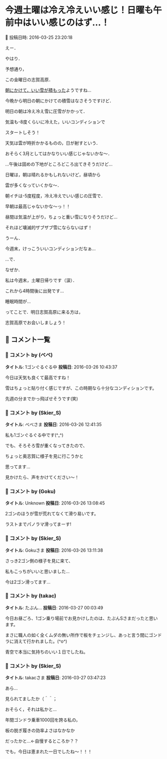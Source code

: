# 今週土曜は冷え冷えいい感じ！日曜も午前中はいい感じのはず…！

📅 投稿日時: 2016-03-25 23:20:18

えー．


やはり．


予想通り，


この金曜日の志賀高原．


[朝にかけて，いい雪が積もった](https://www.facebook.com/yakebitaiyama/posts/959817834113563)ようですね…





今晩から明日の朝にかけての積雪はなさそうですけど．


明日の朝は冷え冷え雪に圧雪がかかって．


気温も-8度くらいに冷えた，いいコンディションで


スタートしそう！


天気は雲が時折かかるものの，日が射すという．


おそらく3月としてはかなりいい感じじゃないかな～．


…午後は固めの下地がところどころ出てきそうだけど…





日曜は，朝は晴れるかもしれないけど，昼頃から


雲が多くなっていくかな～．


朝イチは-5度程度，冷え冷えでいい感じの圧雪で．


早朝は最高じゃないかな～っ！！


昼間は気温が上がり，ちょっと重い雪になりそうだけど…


それほど壊滅的ザブザブ雪にならないはず！





うーん．


今週末，けっこういいコンディションだなぁ…





…で．


なぜか．


私は今週末，土曜日帰りです（涙）．


これから4時間後に出発です…


睡眠時間が…





ってことで．明日志賀高原に来る方は，


志賀高原でお会いしましょう！

## 💬 コメント一覧

### 💬 コメント by (べべ)
**タイトル**: 1ゴンぐるぐる中
**投稿日**: 2016-03-26 10:43:37

今日は天気も良くて最高ですね！

雪はちょっと貼り付く感じですが、この時期なら十分なコンディションです。

先週の分までかっ飛ばせそうです(笑)

### 💬 コメント by (Skier_S)
**タイトル**: べべさま
**投稿日**: 2016-03-26 12:41:35

私も1ゴンぐるぐる中です(^_^)

でも、そろそろ雪が重くなってきたので、

ちょっと奥志賀に様子を見に行こうかと

思ってます…

見かけたら、声をかけてください～！

### 💬 コメント by (Goku)
**タイトル**: Unknown
**投稿日**: 2016-03-26 13:08:45

2ゴンのほうが雪が荒れてなくて滑り易いです。

ラストまでパノラマ滑ってまーす!

### 💬 コメント by (Skier_S)
**タイトル**: Gokuさま
**投稿日**: 2016-03-26 13:11:38

さっき2ゴン側の様子を見に来て、

私もこっちがいいと思いました…

今は2ゴン滑ってます…

### 💬 コメント by (takac)
**タイトル**: たぶん…
**投稿日**: 2016-03-27 00:03:49

今日お昼ごろ、1ゴン乗り場前でお見かけしたのは、たぶんSさまだったと思います。

まさに職人の如く全くムダの無い所作で板をチェンジし、あっと言う間にゴンドラに消えて行かれました。(^o^)

青空で本当に気持ちのいい１日でしたね。

### 💬 コメント by (Skier_S)
**タイトル**: takacさま
**投稿日**: 2016-03-27 03:47:23

あら…

見られてましたか（＾＾；

おそらく，それは私かと…

年間ゴンドラ乗車1000回を誇る私の，

板の脱ぎ履きの効率よさはなかなか

だったかと…←自慢するところか？？



でも，今日は恵まれた一日でしたね～！！！

